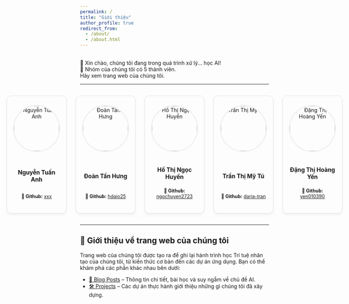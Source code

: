 ```yaml
---
permalink: /
title: "Giới thiệu"
author_profile: true
redirect_from: 
  - /about/
  - /about.html
---
```


<style>
/* Container for the team members */
.profile-container {
  display: flex; /* Use flexbox for alignment */
  gap: 1.5rem; /* Space between profile cards */
  justify-content: center; /* Center the cards horizontally */
  align-items: stretch; /* Make all cards have the same height */
  padding: 1rem 0; /* Add some vertical padding */
}

/* Individual profile card */
.profile {
  flex: 1; /* This is the key change: allows each card to grow and share space equally */
  border: 1px solid #e0e0e0;
  border-radius: 12px;
  padding: 1.5rem 1rem;
  box-shadow: 0 4px 6px rgba(0,0,0,0.05);
  text-align: center; /* Center the content inside the card */
  display: flex;
  flex-direction: column;
  justify-content: space-between;
  transition: transform 0.2s ease, box-shadow 0.2s ease;
}

.profile:hover {
  transform: translateY(-5px);
  box-shadow: 0 8px 12px rgba(0,0,0,0.1);
}

/* Profile image styling */
.profile img {
  max-width: 120px; /* Slightly smaller image */
  height: 120px;
  object-fit: cover;
  border-radius: 50%; /* Circular image */
  margin: 0 auto 1rem auto; /* Center image horizontally */
  border: 3px solid #f0f0f0;
}

.profile h2 {
    font-size: 1.1em;
    margin-bottom: 0.5rem;
}

.profile p {
    font-size: 0.9em;
    word-break: break-word; /* Break long links if necessary */
}
</style>

<p><br>
  👋 Xin chào, chúng tôi đang trong quá trình xử lý... học AI!<br>
  👭 Nhóm của chúng tôi có 5 thành viên.<br>
  Hãy xem trang web của chúng tôi.</p>
<hr />

<!-- The container for the 5 member profiles -->
<div class="profile-container">

  <!-- Member 1 -->
  <div class="profile">
    <img src="/AIO.github.io/images/profile/profile-Anh.jpg" alt="Nguyễn Tuấn Anh" onerror="this.onerror=null;this.src='https://placehold.co/120x120/EFEFEF/333333?text=Anh';">
    <h2>Nguyễn Tuấn Anh</h2>
    <p><strong>👋 Github:</strong> <a href="https://github.com/xxx" target="_blank" rel="noopener noreferrer">xxx</a></p>
  </div>

  <!-- Member 2 -->
  <div class="profile">
    <img src="/AIO.github.io/images/profile/profile-Hung.jpg" alt="Đoàn Tấn Hưng" onerror="this.onerror=null;this.src='https://placehold.co/120x120/EFEFEF/333333?text=Hưng';">
    <h2>Đoàn Tấn Hưng</h2>
    <p><strong>👋 Github:</strong> <a href="https://github.com/hdaio25" target="_blank" rel="noopener noreferrer">hdaio25</a></p>
  </div>

  <!-- Member 3 -->
  <div class="profile">
    <img src="/AIO.github.io/images/profile/profile-Ngoc.jpg" alt="Hồ Thị Ngọc Huyền" onerror="this.onerror=null;this.src='https://placehold.co/120x120/EFEFEF/333333?text=Ngọc';">
    <h2>Hồ Thị Ngọc Huyền</h2>
    <p><strong>👋 Github:</strong> <a href="https://github.com/ngochuyen2723" target="_blank" rel="noopener noreferrer">ngochuyen2723</a></p>
  </div>

  <!-- Member 4 -->
  <div class="profile">
    <img src="/AIO.github.io/images/profile/profile-Tu.jpg" alt="Trần Thị Mỹ Tú" onerror="this.onerror=null;this.src='https://placehold.co/120x120/EFEFEF/333333?text=Tú';">
    <h2>Trần Thị Mỹ Tú</h2>
    <p><strong>👋 Github:</strong> <a href="https://github.com/daria-tran" target="_blank" rel="noopener noreferrer">daria-tran</a></p>
  </div>
  
  <!-- Member 5 -->
  <div class="profile">
    <img src="/AIO.github.io/images/profile/profile-Yen.jpg" alt="Đặng Thị Hoàng Yến" onerror="this.onerror=null;this.src='https://placehold.co/120x120/EFEFEF/333333?text=Yến';">
    <h2>Đặng Thị Hoàng Yến</h2>
    <p><strong>👋 Github:</strong> <a href="https://github.com/yen010390" target="_blank" rel="noopener noreferrer">yen010390</a></p>
  </div>

</div>

<hr />

<h2>🎯 Giới thiệu về trang web của chúng tôi</h2>
<p>Trang web của chúng tôi được tạo ra để ghi lại hành trình học Trí tuệ nhân tạo của chúng tôi, từ kiến thức cơ bản đến các dự án ứng dụng. Bạn có thể khám phá các phần khác nhau bên dưới:</p>
<ul>
  <li><a href="/AIO.github.io/posts/">📝 Blog Posts</a> – Thông tin chi tiết, bài học và suy ngẫm về chủ đề AI.</li>
  <li><a href="/AIO.github.io/project/">🛠 Projects</a> – Các dự án thực hành giới thiệu những gì chúng tôi đã xây dựng.</li>
</ul>
